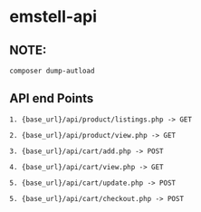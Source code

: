 # emstell-api

## NOTE:
`composer dump-autload`
## API end Points

`1. {base_url}/api/product/listings.php -> GET`

`2. {base_url}/api/product/view.php -> GET`

`3. {base_url}/api/cart/add.php -> POST`

`4. {base_url}/api/cart/view.php -> GET`

`5. {base_url}/api/cart/update.php -> POST`

`5. {base_url}/api/cart/checkout.php -> POST`
